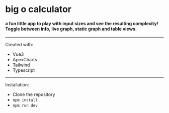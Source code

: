 # big o calculator

#### a fun little app to play with input sizes and see the resulting complexity! Toggle between info, live graph, static graph and table views.

---

Created with:

- Vue3
- ApexCharts
- Tailwind
- Typescript

---

Installation:

- Clone the repository
- `npm install`
- `npm run dev`
